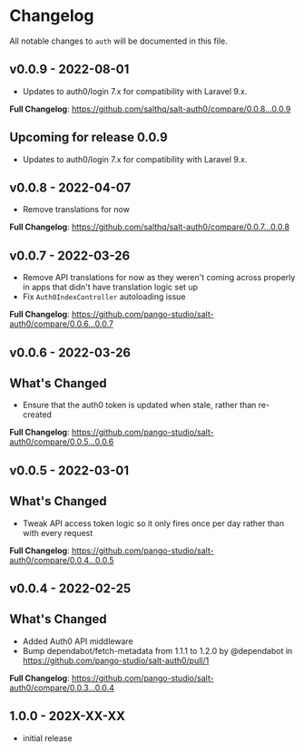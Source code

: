 # Changelog

All notable changes to `auth` will be documented in this file.

## v0.0.9 - 2022-08-01

- Updates to auth0/login 7.x for compatibility with Laravel 9.x.

**Full Changelog**: https://github.com/salthq/salt-auth0/compare/0.0.8...0.0.9

## Upcoming for release 0.0.9

- Updates to auth0/login 7.x for compatibility with Laravel 9.x.

## v0.0.8 - 2022-04-07

- Remove translations for now

**Full Changelog**: https://github.com/salthq/salt-auth0/compare/0.0.7...0.0.8

## v0.0.7 - 2022-03-26

- Remove API translations for now as they weren't coming across properly in apps that didn't have translation logic set up
- Fix `Auth0IndexController` autoloading issue

**Full Changelog**: https://github.com/pango-studio/salt-auth0/compare/0.0.6...0.0.7

## v0.0.6 - 2022-03-26

## What's Changed

- Ensure that the auth0 token is updated when stale, rather than re-created

**Full Changelog**: https://github.com/pango-studio/salt-auth0/compare/0.0.5...0.0.6

## v0.0.5 - 2022-03-01

## What's Changed

- Tweak API access token logic so it only fires once per day rather than with every request

**Full Changelog**: https://github.com/pango-studio/salt-auth0/compare/0.0.4...0.0.5

## v0.0.4 - 2022-02-25

## What's Changed

- Added Auth0 API middleware
- Bump dependabot/fetch-metadata from 1.1.1 to 1.2.0 by @dependabot in https://github.com/pango-studio/salt-auth0/pull/1

**Full Changelog**: https://github.com/pango-studio/salt-auth0/compare/0.0.3...0.0.4

## 1.0.0 - 202X-XX-XX

- initial release
